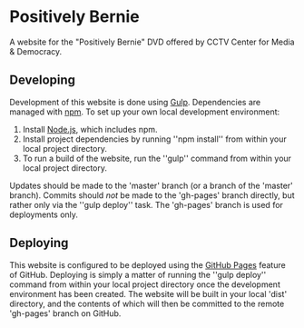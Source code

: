 Positively Bernie
=================

A website for the "Positively Bernie" DVD offered by CCTV Center for Media & Democracy.

Developing
----------

Development of this website is done using [Gulp](http://gulpjs.com/). Dependencies are managed with [npm](https://www.npmjs.com/). To set up your own local development environment:

1. Install [Node.js](https://nodejs.org/), which includes npm.
2. Install project dependencies by running ''npm install'' from within your local project directory.
3. To run a build of the website, run the ''gulp'' command from within your local project directory.

Updates should be made to the 'master' branch (or a branch of the 'master' branch). Commits should *not* be made to the 'gh-pages' branch directly, but rather only via the ''gulp deploy'' task. The 'gh-pages' branch is used for deployments only.

Deploying
---------

This website is configured to be deployed using the [GitHub Pages](https://pages.github.com/) 
feature of GitHub. Deploying is simply a matter of running the ''gulp deploy'' command from within your local project directory once the development environment has been created. The website will be built in your local 'dist' directory, and the contents of which will then be committed to the remote 'gh-pages' branch on GitHub.
